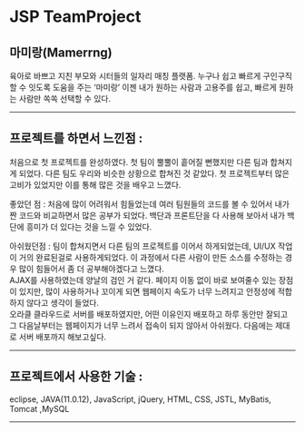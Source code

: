 # JSP TeamProject
## 마미랑(Mamerrng)
육아로 바쁘고 지친 부모와 시터들의 일자리 매칭 플랫폼.
누구나 쉽고 빠르게 구인구직할 수 잇도록 도움을 주는 ‘마미랑’
이젠 내가 원하는 사람과 고용주를 쉽고, 빠르게 원하는 사람만 쏙쏙 선택할 수 있다.

***

## 프로젝트를 하면서 느낀점 :
처음으로 첫 프로젝트를 완성하였다. 첫 팀이 뿔뿔이 흩어질 뻔했지만 다른 팀과 합쳐지게 되었다. 다른 팀도 우리와 비슷한 상황으로 합쳐진 것 같았다. 첫 프로젝트부터 많은 고비가 있었지만 이를 통해 많은 것을 배우고 느꼈다.  

좋았던 점 : 처음에 많이 어려워서 힘들었는데 여러 팀원들의 코드를 볼 수 있어서 내가 짠 코드와 비교하면서 많은 공부가 되었다. 백단과 프론트단을 다 사용해 보아서 내가 백단에 흥미가 더 있다는 것을 느낄 수 있었다.

아쉬웠던점 : 팀이 합쳐지면서 다른 팀의 프로젝트를 이어서 하게되었는데, UI/UX 작업이 거의 완료된걸로 사용하게되었다. 이 과정에서 다른 사람이 만든 소스를 수정하는 경우 많이 힘들어서 좀 더 공부해야겠다고 느꼈다.  
AJAX를 사용하였는데 양날의 검인 거 같다. 페이지 이동 없이 바로 보여줄수 있는 장점이 있지만, 많이 사용하거나 꼬이게 되면 웹페이지 속도가 너무 느려지고 안정성에 적합하지 않다고 생각이 들었다.  
오라클 클라우드로 서버를 배포하였지만, 어떤 이유인지 배포하고 하루 동안만 잘되고 그 다음날부터는 웹페이지가 너무 느려서 접속이 되지 않아서 아쉬웠다. 다음에는 제대로 서버 배포까지 해보고싶다.

***
## 프로젝트에서 사용한 기술 : 
eclipse, JAVA(11.0.12), JavaScript, jQuery, HTML, CSS, JSTL, MyBatis, Tomcat ,MySQL
***

